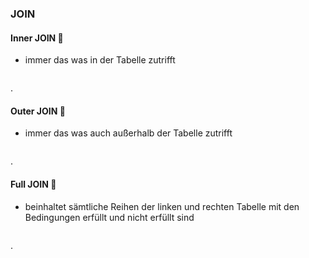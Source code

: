 ### JOIN

#### Inner JOIN 🚧
- immer das was in der Tabelle zutrifft

```sql

```

.
#### Outer JOIN 🚧
- immer das was auch außerhalb der Tabelle zutrifft

```sql

```

.
#### Full JOIN 🚧
- beinhaltet sämtliche Reihen der linken und rechten Tabelle mit den Bedingungen erfüllt und nicht erfüllt sind

```sql

```

.


